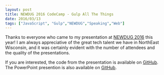 ```yaml
---
layout: post
title: NEWDUG 2016 CodeCamp - Gulp All The Things
date: 2016/03/13
tags: ["JavaScript", "Gulp","NEWDUG","Speaking","Web"]
---
```


Thanks to everyone who came to my presentation at [NEWDUG 2016](http://newcodecamp.com/) this year!
I am always appreciative of the great tech talent we have in NorthEast Wisconsin, and it was certainly evident
with the number of attendees and the quality of the presentations.

If you are interested, the code from the presentation is available on [GitHub](https://github.com/jptacek/NewDug2016).
The PowerPoint presention is also available on [GitHub](https://github.com/jptacek/NewDug2016/blob/master/PPT/GulpAllTheThings.pptx?raw=true).
